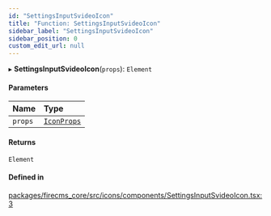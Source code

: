 ```yaml
---
id: "SettingsInputSvideoIcon"
title: "Function: SettingsInputSvideoIcon"
sidebar_label: "SettingsInputSvideoIcon"
sidebar_position: 0
custom_edit_url: null
---
```


▸ **SettingsInputSvideoIcon**(`props`): `Element`

#### Parameters

| Name | Type |
| :------ | :------ |
| `props` | [`IconProps`](../types/IconProps.md) |

#### Returns

`Element`

#### Defined in

[packages/firecms_core/src/icons/components/SettingsInputSvideoIcon.tsx:3](https://github.com/FireCMSco/firecms/blob/d45f3739/packages/firecms_core/src/icons/components/SettingsInputSvideoIcon.tsx#L3)
